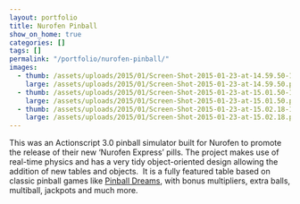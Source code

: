 ```yaml
---
layout: portfolio
title: Nurofen Pinball
show_on_home: true
categories: []
tags: []
permalink: "/portfolio/nurofen-pinball/"
images:
  - thumb: /assets/uploads/2015/01/Screen-Shot-2015-01-23-at-14.59.50-150x150.png
    large: /assets/uploads/2015/01/Screen-Shot-2015-01-23-at-14.59.50.png
  - thumb: /assets/uploads/2015/01/Screen-Shot-2015-01-23-at-15.01.50-150x150.png
    large: /assets/uploads/2015/01/Screen-Shot-2015-01-23-at-15.01.50.png
  - thumb: /assets/uploads/2015/01/Screen-Shot-2015-01-23-at-15.02.18-150x150.png
    large: /assets/uploads/2015/01/Screen-Shot-2015-01-23-at-15.02.18.png
---
```


This was an Actionscript 3.0 pinball simulator built for Nurofen to promote
the release of their new ‘Nurofen Express’ pills. The project makes use of
real-time physics and has a very tidy object-oriented design allowing the
addition of new tables and objects.  It is a fully featured table based on
classic pinball games like [Pinball Dreams](https://en.wikipedia.org/wiki/Pinball_Dreams),
with bonus multipliers, extra balls, multiball, jackpots and much more.
